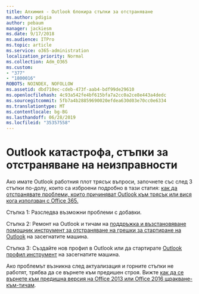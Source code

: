 ```yaml
---
title: Алхимия - Outlook блокира стъпки за отстраняване
ms.author: pdigia
author: pebaum
manager: jackiesm
ms.date: 9/17/2018
ms.audience: ITPro
ms.topic: article
ms.service: o365-administration
localization_priority: Normal
ms.collection: Adm_O365
ms.custom:
- "377"
- "1800016"
ROBOTS: NOINDEX, NOFOLLOW
ms.assetid: dbd710ec-cdeb-473f-aab4-bdf99de29610
ms.openlocfilehash: 4c93a542fe4bf615bfa7a2cc0a2ce8e443a4dedc
ms.sourcegitcommit: 5fb7a4b28859690020efdea630d03e70cc0e6334
ms.translationtype: MT
ms.contentlocale: bg-BG
ms.lasthandoff: 06/28/2019
ms.locfileid: "35357558"
---
```

# <a name="outlook-crash-troubleshooting-steps"></a>Outlook катастрофа, стъпки за отстраняване на неизправности

Ако имате Outlook работния плот трясък въпроси, започнете със след 3 стъпки по-долу, които са изброени подробно в тази статия: [как да отстранявате проблеми, които причиняват Outlook към трясък или вися кога използван с Office 365.](https://support.microsoft.com/help/2413813/how-to-troubleshoot-issues-that-cause-outlook-to-crash-or-hang-when-us)
  
Стъпка 1: Разследва възможни проблеми с добавки.
  
Стъпка 2: Ремонт на Outlook и тичам на [поддръжка и възстановяване помощник инструмент за отстраняване на грешки за стартиране на Outlook](https://aka.ms/SaRA-OutlookWontStart) на засегнатите машина.
  
Стъпка 3: Създайте нов профил в Outlook или да стартирате [Outlook профил инструмент](https://aka.ms/SaRA-OutlookSetupProfile) на засегнатите машина.
  
Ако проблемът възникна след актуализация и горните стъпки не работят, трябва да се върнете към предишен строя. Вижте [как да се върнете към предишна версия на Office 2013 или Office 2016 щракване-към-тичам](https://support.microsoft.com/help/2770432).
  
